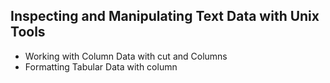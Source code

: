 ## Inspecting and Manipulating Text Data with Unix Tools
- Working with Column Data with cut and Columns
- Formatting Tabular Data with column
